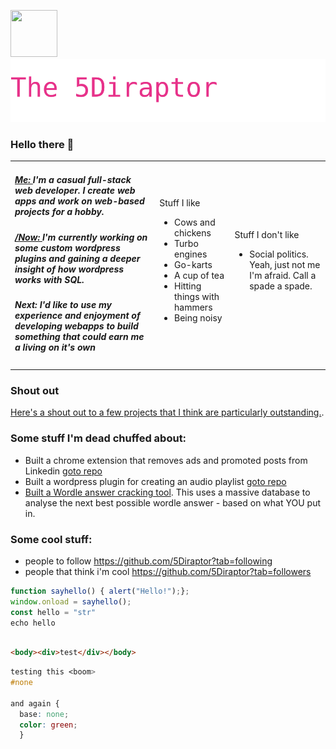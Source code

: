 <img style="height:75px; width:75px" src="https://5diraptor.com/wp-content/uploads/2021/05/Asset-3.png">[![Typing SVG](https://github.com/5Diraptor/5Diraptor/raw/main/readme.svg)](https://git.io/typing-svg)

### Hello there 👋

<table style="border: 0;"><tbody>
  <tr style="border: 0;">
    <td style="border: 0; border-width: 0;">
      <h5><a href="https://5Diraptor.com" title="Visit my dev website">Me: </a>I'm a casual full-stack web developer.  I create web apps and work on web-based projects for a hobby.</h5>
      <h5><a href="https://nownownow.com" title="See the /Now project">/Now: </a>I'm currently working on some custom wordpress plugins and gaining a deeper insight of how wordpress works with SQL.</h5>
      <h5>Next: I'd like to use my experience and enjoyment of developing webapps to build something that could earn me a living on it's own</h5>
    </td>
    <td>
      Stuff I like
      <ul>
        <li>Cows and chickens</li>
        <li>Turbo engines</li>
        <li>Go-karts</li>
        <li>A cup of tea</li>
        <li>Hitting things with hammers</li>
        <li>Being noisy</li>
      </ul>
    </td>
    <td>
      Stuff I don't like
      <ul>
        <li>Social politics.  Yeah, just not me I'm afraid.  Call a spade a spade.</li>
      </ul>
    </td>
  </tr>
</tbody></table>

### Shout out
[Here's a shout out to a few projects that I think are particularly outstanding.](https://github.com/stars/5Diraptor/lists/shout-out).

### Some stuff I'm dead chuffed about:
* Built a chrome extension that removes ads and promoted posts from Linkedin [goto repo](https://github.com/5Diraptor/ "Visit the repository for this project")
* Built a wordpress plugin for creating an audio playlist [goto repo](https://github.com/5Diraptor/ "Visit the repository for this project")
* [Built a Wordle answer cracking tool](https://5diraptor.com/toolkit/cracking-wordle/).  This uses a massive database to analyse the next best possible wordle answer - based on what YOU put in.

### Some cool stuff:
* people to follow  https://github.com/5Diraptor?tab=following
* people that think i'm cool  https://github.com/5Diraptor?tab=followers



<!--



### Bookmarks I think you should add to your Raindrop bookmark manager
Github 
Stack exchange
MDN
// link to public bookmarks  https://raindrop.io/5Diraptor/recommended-websites-26023025




### Web dev apps to use:
vivaldi
Winscp
notepad++
online code sandbox
	html, js, css = codepen and jsfiddle
	php = https://phpsandbox.io & https://onlinephp.io
-->

```javascript
function sayhello() { alert("Hello!");};
window.onload = sayhello();
const hello = "str"
echo hello



```

```html
<body><div>test</div></body>
```

```css
testing this <boom>
#none

and again {
  base: none;
  color: green;
  }
```




<!--
**5Diraptor/5Diraptor** is a ✨ _special_ ✨ repository because its `README.md` (this file) appears on your GitHub profile.

Here are some ideas to get you started:

https://github-profile-trophy.vercel.app/?username=5Diraptor

- 🔭 I’m currently working on ...
- 🌱 I’m currently learning ...
- 👯 I’m looking to collaborate on ...
- 🤔 I’m looking for help with ...
- 💬 Ask me about ...
- 📫 How to reach me: ...
- 😄 Pronouns: ...
- ⚡ Fun fact: ...
-->
